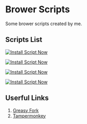 # Brower Scripts
Some brower scripts created by me.

## Scripts List
[![Install Script Now](https://img.shields.io/badge/Click%20to%20Install-Browsing%20Reminer-green)](https://raw.githubusercontent.com/songquanpeng/browsing-reminder/main/client.user.js)

[![Install Script Now](https://img.shields.io/badge/Click%20to%20Install-Enhanced%20Arxiv-green)](https://raw.githubusercontent.com/songquanpeng/browser-scripts/master/enhanced-arxiv.user.js)

[![Install Script Now](https://img.shields.io/badge/Click%20to%20Install-Enhanced%20V2ex-green)](https://raw.githubusercontent.com/songquanpeng/browser-scripts/master/v2ex-browser.user.js)

[![Install Script Now](https://img.shields.io/badge/Click%20to%20Install-Enhanced%20Chinese%20Wikipedia-green)](https://raw.githubusercontent.com/songquanpeng/browser-scripts/master/chinese-wikipedia.user.js)

## Userful Links
1. [Greasy Fork](https://greasyfork.org/en/users/666452-songquanpeng)
2. [Tampermonkey](https://www.tampermonkey.net/)